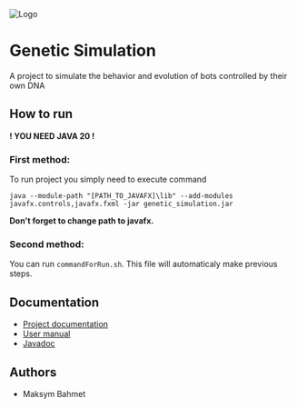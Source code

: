 ![Logo](https://i.ibb.co/h2d1snT/IMG-8186-2.jpg)

# Genetic Simulation

A project to simulate the behavior and evolution of bots controlled by their own DNA

## How to run
**! YOU NEED JAVA 20 !**

### First method:
To run project you simply need to execute command

`java --module-path "[PATH_TO_JAVAFX]\lib" --add-modules javafx.controls,javafx.fxml -jar genetic_simulation.jar`

**Don't forget to change path to javafx.**

### Second method:
You can run `commandForRun.sh`. This file will automaticaly make previous steps.

## Documentation

 - [Project documentation](https://gitlab.fel.cvut.cz/B222_B0B36PJV/bahmemak/-/wikis/Project-Documentation)
 - [User manual](https://gitlab.fel.cvut.cz/B222_B0B36PJV/bahmemak/-/wikis/User-Manual)
 - [Javadoc](https://gitlab.fel.cvut.cz/B222_B0B36PJV/bahmemak/-/tree/doc)


## Authors

- Maksym Bahmet
